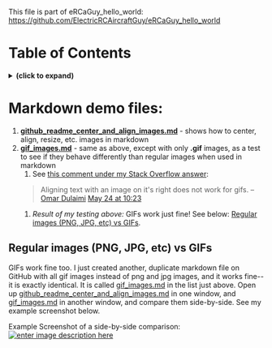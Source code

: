 This file is part of eRCaGuy_hello_world: https://github.com/ElectricRCAircraftGuy/eRCaGuy_hello_world


# Table of Contents
<details>
<summary><b>(click to expand)</b></summary>
<!-- MarkdownTOC -->

1. [Markdown demo files:](#markdown-demo-files)
    1. [Regular images \(PNG, JPG, etc\) vs GIFs](#regular-images-png-jpg-etc-vs-gifs)

<!-- /MarkdownTOC -->
</details>


<a id="markdown-demo-files"></a>
# Markdown demo files:
1. **[github_readme_center_and_align_images.md](github_readme_center_and_align_images.md)** - shows how to center, align, resize, etc. images in markdown
1. **[gif_images.md](gif_images.md)** - same as above, except with only **.gif** images, as a test to see if they behave differently than regular images when used in markdown
    1. See [this comment under my Stack Overflow answer](https://stackoverflow.com/questions/12090472/how-do-i-center-an-image-in-the-readme-md-file-on-github/62383408#comment127834553_62383408):
    > Aligning text with an image on it's right does not work for gifs. – [Omar Dulaimi](https://stackoverflow.com/users/7186666/omar-dulaimi) [May 24 at 10:23](https://stackoverflow.com/questions/12090472/how-do-i-center-an-image-in-the-readme-md-file-on-github/62383408#comment127834553_62383408)
    1. _Result of my testing above:_ GIFs work just fine! See below: [Regular images \(PNG, JPG, etc\) vs GIFs](#regular-images-png-jpg-etc-vs-gifs).


<a id="regular-images-png-jpg-etc-vs-gifs"></a>
## Regular images (PNG, JPG, etc) vs GIFs

GIFs work fine too. I just created another, duplicate markdown file on GitHub with all gif images instead of png and jpg images, and it works fine--it is exactly identical. It is called [gif_images.md](gif_images.md) in the list just above. Open up [github_readme_center_and_align_images.md](github_readme_center_and_align_images.md) in one window, and [gif_images.md](gif_images.md) in another window, and compare them side-by-side. See my example screenshot below.

Example Screenshot of a side-by-side comparison:  
[![enter image description here][1]][1]



  [1]: https://i.stack.imgur.com/Faiwz.jpg
